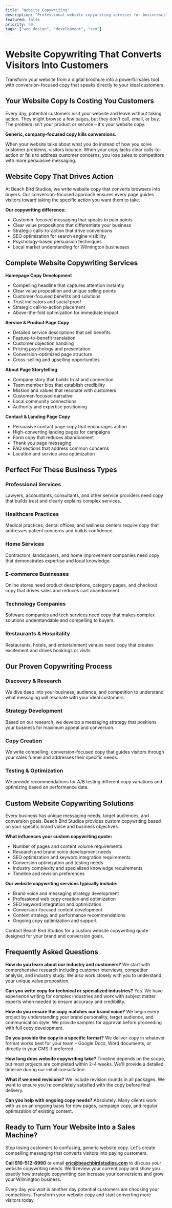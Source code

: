 ```yaml
---
title: "Website Copywriting"
description: "Professional website copywriting services for businesses"
featured: false
priority: 50
tags: ["web design", "development", "seo"]
---
```


# Website Copywriting That Converts Visitors Into Customers

Transform your website from a digital brochure into a powerful sales tool with conversion-focused copy that speaks directly to your ideal customers.

## Your Website Copy Is Costing You Customers

Every day, potential customers visit your website and leave without taking action. They might browse a few pages, but they don't call, email, or buy. The problem isn't your product or service – it's your website copy.

**Generic, company-focused copy kills conversions.**

When your website talks about what you do instead of how you solve customer problems, visitors bounce. When your copy lacks clear calls-to-action or fails to address customer concerns, you lose sales to competitors with more persuasive messaging.

## Website Copy That Drives Action

At Beach Bird Studios, we write website copy that converts browsers into buyers. Our conversion-focused approach ensures every page guides visitors toward taking the specific action you want them to take.

**Our copywriting difference:**
- Customer-focused messaging that speaks to pain points
- Clear value propositions that differentiate your business
- Strategic calls-to-action that drive conversions
- SEO optimization for search engine visibility
- Psychology-based persuasion techniques
- Local market understanding for Wilmington businesses

## Complete Website Copywriting Services

**Homepage Copy Development**
- Compelling headline that captures attention instantly
- Clear value proposition and unique selling points
- Customer-focused benefits and solutions
- Trust indicators and social proof
- Strategic call-to-action placement
- Above-the-fold optimization for immediate impact

**Service & Product Page Copy**
- Detailed service descriptions that sell benefits
- Feature-to-benefit translation
- Customer objection handling
- Pricing psychology and presentation
- Conversion-optimized page structure
- Cross-selling and upselling opportunities

**About Page Storytelling**
- Company story that builds trust and connection
- Team member bios that establish credibility
- Mission and values that resonate with customers
- Customer-focused narrative
- Local community connections
- Authority and expertise positioning

**Contact & Landing Page Copy**
- Persuasive contact page copy that encourages action
- High-converting landing pages for campaigns
- Form copy that reduces abandonment
- Thank you page messaging
- FAQ sections that address common concerns
- Location and service area optimization

## Perfect For These Business Types

### Professional Services
Lawyers, accountants, consultants, and other service providers need copy that builds trust and clearly explains complex services.

### Healthcare Practices
Medical practices, dental offices, and wellness centers require copy that addresses patient concerns and builds confidence.

### Home Services
Contractors, landscapers, and home improvement companies need copy that demonstrates expertise and local knowledge.

### E-commerce Businesses
Online stores need product descriptions, category pages, and checkout copy that drives sales and reduces cart abandonment.

### Technology Companies
Software companies and tech services need copy that makes complex solutions understandable and compelling to buyers.

### Restaurants & Hospitality
Restaurants, hotels, and entertainment venues need copy that creates excitement and drives bookings or visits.

## Our Proven Copywriting Process

### Discovery & Research
We dive deep into your business, audience, and competition to understand what messaging will resonate with your ideal customers.

### Strategy Development
Based on our research, we develop a messaging strategy that positions your business for maximum appeal and conversion.

### Copy Creation
We write compelling, conversion-focused copy that guides visitors through your sales funnel and addresses their specific needs.

### Testing & Optimization
We provide recommendations for A/B testing different copy variations and optimizing based on performance data.

## Custom Website Copywriting Solutions

Every business has unique messaging needs, target audiences, and conversion goals. Beach Bird Studios provides custom copywriting based on your specific brand voice and business objectives.

**What influences your custom copywriting quote:**
- Number of pages and content volume requirements
- Research and brand voice development needs
- SEO optimization and keyword integration requirements
- Conversion optimization and testing needs
- Industry complexity and specialized knowledge requirements
- Timeline and revision preferences

**Our website copywriting services typically include:**
- Brand voice and messaging strategy development
- Professional web copy creation and optimization
- SEO keyword integration and optimization
- Conversion-focused content development
- Content strategy and performance recommendations
- Ongoing copy optimization and support

Contact Beach Bird Studios for a custom website copywriting quote designed for your brand and conversion goals.

## Frequently Asked Questions

**How do you learn about our industry and customers?**
We start with comprehensive research including customer interviews, competitor analysis, and industry study. We also work closely with you to understand your unique value proposition.

**Can you write copy for technical or specialized industries?**
Yes. We have experience writing for complex industries and work with subject matter experts when needed to ensure accuracy and credibility.

**How do you ensure the copy matches our brand voice?**
We begin every project by understanding your brand personality, target audience, and communication style. We provide samples for approval before proceeding with full copy development.

**Do you provide the copy in a specific format?**
We deliver copy in whatever format works best for your team – Google Docs, Word documents, or directly in your CMS if preferred.

**How long does website copywriting take?**
Timeline depends on the scope, but most projects are completed within 2-4 weeks. We'll provide a detailed timeline during our initial consultation.

**What if we need revisions?**
We include revision rounds in all packages. We want to ensure you're completely satisfied with the copy before final delivery.

**Can you help with ongoing copy needs?**
Absolutely. Many clients work with us on an ongoing basis for new pages, campaign copy, and regular optimization of existing content.

## Ready to Turn Your Website Into a Sales Machine?

Stop losing customers to confusing, generic website copy. Let's create compelling messaging that converts visitors into paying customers.

**Call 910-512-6990** or email **eric@beachbirdstudios.com** to discuss your website copywriting needs. We'll review your current copy and show you exactly how strategic copywriting can increase your conversions and grow your Wilmington business.

Every day you wait is another day potential customers are choosing your competitors. Transform your website copy and start converting more visitors today.